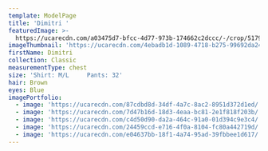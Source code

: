 ```yaml
---
template: ModelPage
title: 'Dimitri '
featuredImage: >-
  https://ucarecdn.com/a03475d7-bfcc-4d77-973b-174662c2dccc/-/crop/5179x2881/0,0/-/preview/
imageThumbnail: 'https://ucarecdn.com/4ebadb1d-1089-4718-b275-99692da24ed6/'
firstName: Dimitri
collection: Classic
measurementType: chest
size: 'Shirt: M/L     Pants: 32'
hair: Brown
eyes: Blue
imagePortfolio:
  - image: 'https://ucarecdn.com/87cdbd8d-34df-4a7c-8ac2-8951d372d1ed/'
  - image: 'https://ucarecdn.com/7d47b16d-18d3-4eaa-bc81-2e1f818f203b/'
  - image: 'https://ucarecdn.com/c4d50d90-da2a-464c-91a0-01d394c9e3c4/'
  - image: 'https://ucarecdn.com/24459ccd-e716-4f0a-8104-fc80a442719d/'
  - image: 'https://ucarecdn.com/e04637bb-18f1-4a74-95ad-39fbbee1d617/'
---
```


